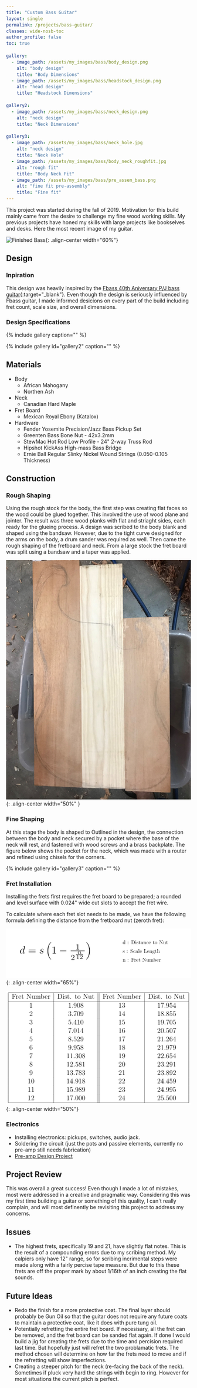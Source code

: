 ```yaml
---
title: "Custom Bass Guitar"
layout: single
permalink: /projects/bass-guitar/
classes: wide-nosb-toc
author_profile: false
toc: true

gallery:
  - image_path: /assets/my_images/bass/body_design.png
    alt: "body design"
    title: "Body Dimensions"
  - image_path: /assets/my_images/bass/headstock_design.png
    alt: "head design"
    title: "Headstock Dimensions"

gallery2:
  - image_path: /assets/my_images/bass/neck_design.png
    alt: "neck design"
    title: "Neck Dimensions"

gallery3:
  - image_path: /assets/my_images/bass/neck_hole.jpg
    alt: "neck design"
    title: "Neck Hole"
  - image_path: /assets/my_images/bass/body_neck_roughfit.jpg
    alt: "rough fit"
    title: "Body Neck Fit"
  - image_path: /assets/my_images/bass/pre_assem_bass.png
    alt: "fine fit pre-assembly"
    title: "Fine fit"
---
```


This project was started during the fall of 2019. Motivation for this build mainly came from the desire to challenge my fine wood working skills. My previous projects have honed my skills with large projects like bookselves and desks. Here the most recent image of my guitar.

![Finished Bass](/assets/my_images/bass/finished_bass_recliner.png){: .align-center width="60%"}

## Design

### Inpiration

This design was heavily inspired by the [Fbass 40th Aniversary P/J bass guitar](https://www.themusiczoo.com/products/f-bass-40th-anniversary-pj-bass-natural){:target="_blank"}. Even though the design is seriously influenced by Fbass guitar, I made informed desicions on every part of the build including fret count, scale size, and overall dimensions.

### Design Specifications

{% include gallery caption="" %}

{% include gallery id="gallery2" caption="" %}

## Materials

* Body
  * African Mahogany
  * Northen Ash
* Neck
  * Canadian Hard Maple
* Fret Board
  * Mexican Royal Ebony (Katalox)
* Hardware
  * Fender Yosemite Precision/Jazz Bass Pickup Set
  * Greenten Bass Bone Nut - 42x3.2mm
  * StewMac Hot Rod Low Profile - 24" 2-way Truss Rod
  * Hipshot KickAss High-mass Bass Bridge
  * Ernie Ball Regular Slinky Nickel Wound Strings (0.050-0.105 Thickness)

## Construction

### Rough Shaping

Using the rough stock for the body, the first step was creating flat faces so the wood could be glued together. This involved the use of wood plane and jointer. The result was three wood planks with flat and striaght sides, each ready for the glueing process. A design was scribed to the body blank and shaped using the bandsaw. However, due to the tight curve designed for the arms on the body, a drum sander was required as well. Then came the rough shaping of the fretboard and neck. From a large stock the fret board was split using a bandsaw and a taper was applied.

![LaminatedBody](/assets/my_images/bass/body_laminated.jpg){: .align-center width="50%" }

### Fine Shaping

At this stage the body is shaped to 
Outlined in the design, the connection between the body and neck secured by a pocket where the base of the neck will rest, and fastened with wood screws and a brass backplate. The figure below shows the pocket for the neck, which was made with a router and refined using chisels for the corners.

{% include gallery id="gallery3" caption="" %}

### Fret Installation

Installing the frets first requires the fret board to be prepared; a rounded and level surface with 0.024" wide cut slots to accept the fret wire.

To calculate where each fret slot needs to be made, we have the following formula defining the distance from the fretboard nut (zeroth fret):

![Formula and Legend](/assets/my_images/bass/eq_legend.png){: .align-center width="65%"}

![Fret Table](/assets/my_images/bass/fret_table.png){: .align-center width="50%"}

### Electronics

* Installing electronics: pickups, switches, audio jack.
* Soldering the circuit (just the pots and passive elements, currently no pre-amp still needs fabrication)
* [Pre-amp Design Project](/projects/audio-amp/)

<!-- ## Tuning and Testing!

<iframe width="50%" src="" frameborder="0"> </iframe>

* Video of bass line. -->

## Project Review

This was overall a great success! Even though I made a lot of mistakes, most were addressed in a creative and pragmatic way. Considering this was my first time building a guitar or something of this quality, I can't really complain, and will most definently be revisiting this project to address my concerns.

## Issues

* The highest frets, specifically 19 and 21, have slightly flat notes. This is the result of a compounding errors due to my scribing method. My calpiers only have 12" range, so for scribing incrimental steps were made along with a fairly percise tape measure. But due to this these frets are off the proper mark by about 1/16th of an inch creating the flat sounds.

## Future Ideas

* Redo the finish for a more protective coat. The final layer should probably be Gun Oil so that the guitar does not require any future coats to maintain a protective coat, like it does with pure tung oil.
* Potentially refretting the entire fret board. If necesisary, all the fret can be removed, and the fret board can be sanded flat again. If done I would build a jig for creating the frets due to the time and percision required last time. But hopefully just will refret the two problamatic frets. The method chosen will determine on how far the frets need to move and if the refretting will show imperfections.
* Creating a steeper pitch for the neck (re-facing the back of the neck). Sometimes if pluck very hard the strings with begin to ring. However for most situations the current pitch is perfect.

<!-- * making custom back plate for secure body to neck connection
* installing bridge and ensuring a properly aligned neck to body with strings
* installing truss rod, and glueing fret board to neck
* fine shaping of neck
  * using the truss rod to level the neck flat 
  * adding compound radius to the fret board, so approximently 9in -> 16in from nut to body.
  * re-adjusting the truss rod after material removed
  * re-facing the back of the neck (which connects to the body) to create a slight pitch in the neck.
    * when the strings are attached the distance between a string a the frets will be larger towards the bridge
    * shorter towards the nut. This is so that when strings are plucked, the vibrating string will not hit the frets.
    * and cause an unwanted ringing. required because the amplitude of the vibrations will be larger towards the pickups, and smaller towards the nut or specific fret being held.
* Most difficult step: fretting the fret board.
  * calculating the fret distances from the nut.
  * scribing all fret locations, then using a 0.025in kerf saw to cut slots in fret board
    * slots were made without a guide/jig so for exact cuts serious patience
  * Using soft mallet to carefully hammer the frets into the cut slots.
    * very nerve-racking due to the percision required. Wire choosen was also difficult to work with due to its thickness
    * some slots were not deep enough and the force used to insert some frets caused previous fret to become unset.
    * Loose fret were delt with using extermely small amounts of a two part epoxy mixed with wood dust from the fret board orgrinal stock
  * refining the installed frets with metal files, an alumium sanding block, and a leveling guide.
    * prior to this step the fret board was covered in a protective layer of pure tung oil and wax then taped. so that no shavings or dust would be able to penatrate the wood during this process
* Final shaping of headstock.
* Everything coated with finishing layers of pure tung oil and buffed with wax. -->